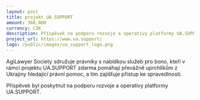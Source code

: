 ```yaml
---
layout: post
title: projekt UA.SUPPORT
amount: 360,000
currency: CZK
description: Příspěvek na podporu rozvoje a operativy platformy UA.SUPPORT
project_url: https://www.ua.support/
logo: /public/images/ua_support_logo.png
---
```


AgiLawyer Society sdružuje právníky s nabídkou služeb pro bono, kteří v rámci projektu UA.SUPPORT zdarma pomáhají převážně uprchlíkům z Ukrajiny hledající právní pomoc, a tím zajišťuje přístup ke spravedlnosti.

Příspěvek byl poskytnut na podporu rozvoje a operativy platformy UA.SUPPORT.
